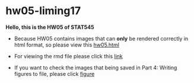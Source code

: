 # hw05-liming17

**Hello, this is the HW05 of STAT545**

- Because HW05 contains images that can **only** be rendered correctly in html format, so please view this [hw05.html](https://raw.githack.com/STAT545-UBC-students/hw05-liming17/master/HW05.html)

- For viewing the rmd file please click this [link](https://github.com/STAT545-UBC-students/hw05-liming17/blob/master/HW05.Rmd)

- If you want to check the images that being saved in Part 4: Writing figures to file, please click [figure](https://github.com/STAT545-UBC-students/hw05-liming17/tree/master/figure)
